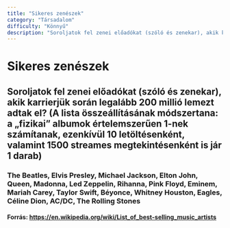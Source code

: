 ```yaml
---
title: "Sikeres zenészek"
category: "Társadalom"
difficulty: "Könnyű"
description: "Soroljatok fel zenei előadókat (szóló és zenekar), akik karrierjük során legalább 200 millió lemezt adtak el?"
---
```


# Sikeres zenészek

## Soroljatok fel zenei előadókat (szóló és zenekar), akik karrierjük során legalább 200 millió lemezt adtak el? (A lista összeállításának módszertana: a „fizikai” albumok értelemszerűen 1-nek számítanak, ezenkívül 10 letöltésenként, valamint 1500 streames megtekintésenként is jár 1 darab)

### The Beatles, Elvis Presley, Michael Jackson, Elton John, Queen, Madonna, Led Zeppelin, Rihanna, Pink Floyd, Eminem, Mariah Carey, Taylor Swift, Béyonce, Whitney Houston, Eagles, Céline Dion, AC/DC, The Rolling Stones

#### Forrás: https://en.wikipedia.org/wiki/List_of_best-selling_music_artists
